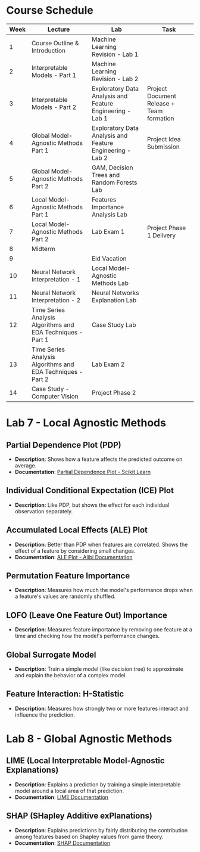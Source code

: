 
# Course Schedule

| Week | Lecture                                      | Lab                                       | Task                               |
|------|----------------------------------------------|------------------------------------------|------------------------------------|
| 1    | Course Outline & Introduction                | Machine Learning Revision - Lab 1       |                                    |
| 2    | Interpretable Models - Part 1                | Machine Learning Revision - Lab 2       |                                    |
| 3    | Interpretable Models - Part 2                | Exploratory Data Analysis and Feature Engineering - Lab 1 | Project Document Release + Team formation |
| 4    | Global Model-Agnostic Methods Part 1         | Exploratory Data Analysis and Feature Engineering - Lab 2 | Project Idea Submission            |
| 5    | Global Model-Agnostic Methods Part 2         | GAM, Decision Trees and Random Forests Lab |                                  |
| 6    | Local Model-Agnostic Methods Part 1          | Features Importance Analysis Lab         |                                    |
| 7    | Local Model-Agnostic Methods Part 2          | Lab Exam 1                               | Project Phase 1 Delivery           |
| 8    | Midterm                                      |                                          |                                    |
| 9    |                                              | Eid Vacation                             |                                    |
| 10   | Neural Network Interpretation - 1            | Local Model-Agnostic Methods Lab         |                                    |
| 11   | Neural Network Interpretation - 2            | Neural Networks Explanation Lab          |                                    |
| 12   | Time Series Analysis Algorithms and EDA Techniques - Part 1 | Case Study Lab           |                                    |
| 13   | Time Series Analysis Algorithms and EDA Techniques - Part 2 | Lab Exam 2           |                                    |
| 14   | Case Study - Computer Vision                 | Project Phase 2                          |                                    |

# Lab 7 - Local Agnostic Methods

## Partial Dependence Plot (PDP)
- **Description**: Shows how a feature affects the predicted outcome on average.
- **Documentation**: [Partial Dependence Plot - Scikit Learn](https://scikit-learn.org/stable/auto_examples/miscellaneous/plot_partial_dependence_visualization_api.html)

## Individual Conditional Expectation (ICE) Plot
- **Description**: Like PDP, but shows the effect for each individual observation separately.

## Accumulated Local Effects (ALE) Plot
- **Description**: Better than PDP when features are correlated. Shows the effect of a feature by considering small changes.
- **Documentation**: [ALE Plot - Alibi Documentation](https://docs.seldon.io/projects/alibi/en/latest/examples/ale_classification.html)

## Permutation Feature Importance
- **Description**: Measures how much the model's performance drops when a feature's values are randomly shuffled.

## LOFO (Leave One Feature Out) Importance
- **Description**: Measures feature importance by removing one feature at a time and checking how the model's performance changes.

## Global Surrogate Model
- **Description**: Train a simple model (like decision tree) to approximate and explain the behavior of a complex model.

## Feature Interaction: H-Statistic
- **Description**: Measures how strongly two or more features interact and influence the prediction.

# Lab 8 - Global Agnostic Methods

## LIME (Local Interpretable Model-Agnostic Explanations)
- **Description**: Explains a prediction by training a simple interpretable model around a local area of that prediction.
- **Documentation**: [LIME Documentation](https://lime-ml.readthedocs.io/en/latest/index.html)

## SHAP (SHapley Additive exPlanations)
- **Description**: Explains predictions by fairly distributing the contribution among features based on Shapley values from game theory.
- **Documentation**: [SHAP Documentation](https://shap.readthedocs.io/en/latest/index.html)
